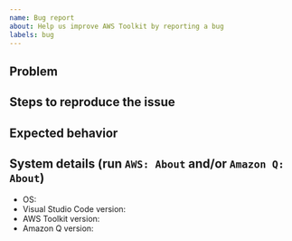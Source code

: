 ```yaml
---
name: Bug report
about: Help us improve AWS Toolkit by reporting a bug
labels: bug
---
```


## Problem

## Steps to reproduce the issue

<!--
1. Go to '...'
2. Click on '...'
3. See error
-->

## Expected behavior

## System details (run `AWS: About` and/or `Amazon Q: About`)

-   OS:
-   Visual Studio Code version:
-   AWS Toolkit version:
-   Amazon Q version:

